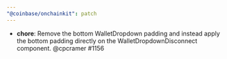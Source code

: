 ```yaml
---
"@coinbase/onchainkit": patch
---
```


- **chore**: Remove the bottom WalletDropdown padding and instead apply the bottom padding directly on the WalletDropdownDisconnect component. @cpcramer #1156
